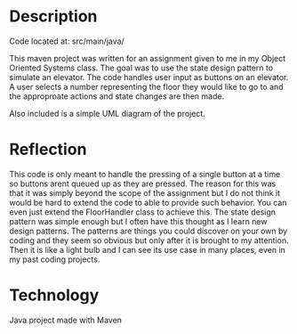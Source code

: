 # Description
Code located at:  src/main/java/

This maven project was written for an assignment given to me in my Object Oriented Systems class. 
The goal was to use the state design pattern to simulate an elevator. The code handles user input
as buttons on an elevator. A user selects a number representing the floor they would like to go to
and the approproate actions and state changes are then made. 

Also included is a simple UML diagram of the project.

# Reflection
This code is only meant to handle the pressing of a single button at a time so buttons arent queued
up as they are pressed. The reason for this was that it was simply beyond the scope of the assignment
but I do not think it would be hard to extend the code to able to provide such behavior. You can even
just extend the FloorHandler class to achieve this. The state design pattern was simple enough but I
often have this thought as I learn new design patterns. The patterns are things you could discover on
your own by coding and they seem so obvious but only after it is brought to my attention. Then it is like
a light bulb and I can see its use case in many places, even in my past coding projects. 

# Technology
Java project made with Maven
